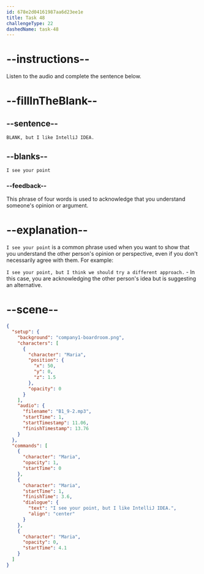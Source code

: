 ```yaml
---
id: 678e2d04161987aa6d23ee1e
title: Task 48
challengeType: 22
dashedName: task-48
---
```


<!-- (audio) Maria: I see your point, but I like IntelliJ IDEA. -->

# --instructions--

Listen to the audio and complete the sentence below.

# --fillInTheBlank--

## --sentence--

`BLANK, but I like IntelliJ IDEA.`

## --blanks--

`I see your point`

### --feedback--

This phrase of four words is used to acknowledge that you understand someone's opinion or argument.

# --explanation--

`I see your point` is a common phrase used when you want to show that you understand the other person's opinion or perspective, even if you don't necessarily agree with them. For example:

`I see your point, but I think we should try a different approach.` - In this case, you are acknowledging the other person's idea but is suggesting an alternative.

# --scene--

```json
{
  "setup": {
    "background": "company1-boardroom.png",
    "characters": [
      {
        "character": "Maria",
        "position": {
          "x": 50,
          "y": 0,
          "z": 1.5
        },
        "opacity": 0
      }
    ],
    "audio": {
      "filename": "B1_9-2.mp3",
      "startTime": 1,
      "startTimestamp": 11.06,
      "finishTimestamp": 13.76
    }
  },
  "commands": [
    {
      "character": "Maria",
      "opacity": 1,
      "startTime": 0
    },
    {
      "character": "Maria",
      "startTime": 1,
      "finishTime": 3.6,
      "dialogue": {
        "text": "I see your point, but I like IntelliJ IDEA.",
        "align": "center"
      }
    },
    {
      "character": "Maria",
      "opacity": 0,
      "startTime": 4.1
    }
  ]
}
```
